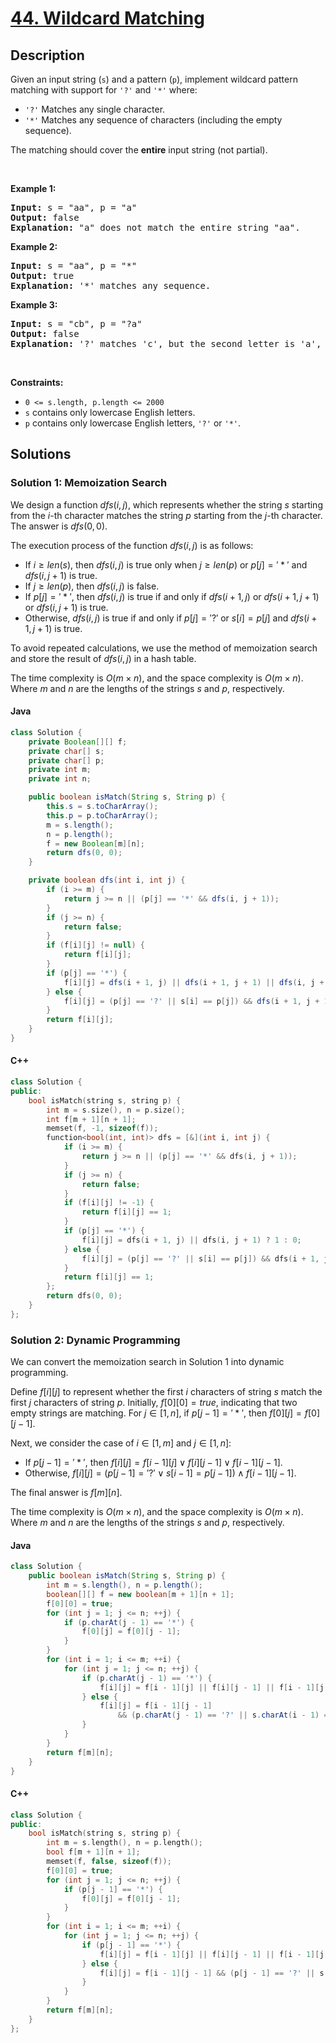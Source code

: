 # [44. Wildcard Matching](https://leetcode.com/problems/wildcard-matching)


## Description

<!-- description:start -->

<p>Given an input string (<code>s</code>) and a pattern (<code>p</code>), implement wildcard pattern matching with support for <code>&#39;?&#39;</code> and <code>&#39;*&#39;</code> where:</p>

<ul>
	<li><code>&#39;?&#39;</code> Matches any single character.</li>
	<li><code>&#39;*&#39;</code> Matches any sequence of characters (including the empty sequence).</li>
</ul>

<p>The matching should cover the <strong>entire</strong> input string (not partial).</p>

<p>&nbsp;</p>
<p><strong class="example">Example 1:</strong></p>

<pre>
<strong>Input:</strong> s = &quot;aa&quot;, p = &quot;a&quot;
<strong>Output:</strong> false
<strong>Explanation:</strong> &quot;a&quot; does not match the entire string &quot;aa&quot;.
</pre>

<p><strong class="example">Example 2:</strong></p>

<pre>
<strong>Input:</strong> s = &quot;aa&quot;, p = &quot;*&quot;
<strong>Output:</strong> true
<strong>Explanation:</strong>&nbsp;&#39;*&#39; matches any sequence.
</pre>

<p><strong class="example">Example 3:</strong></p>

<pre>
<strong>Input:</strong> s = &quot;cb&quot;, p = &quot;?a&quot;
<strong>Output:</strong> false
<strong>Explanation:</strong>&nbsp;&#39;?&#39; matches &#39;c&#39;, but the second letter is &#39;a&#39;, which does not match &#39;b&#39;.
</pre>

<p>&nbsp;</p>
<p><strong>Constraints:</strong></p>

<ul>
	<li><code>0 &lt;= s.length, p.length &lt;= 2000</code></li>
	<li><code>s</code> contains only lowercase English letters.</li>
	<li><code>p</code> contains only lowercase English letters, <code>&#39;?&#39;</code> or <code>&#39;*&#39;</code>.</li>
</ul>

<!-- description:end -->

## Solutions

<!-- solution:start -->

### Solution 1: Memoization Search

We design a function $dfs(i, j)$, which represents whether the string $s$ starting from the $i$-th character matches the string $p$ starting from the $j$-th character. The answer is $dfs(0, 0)$.

The execution process of the function $dfs(i, j)$ is as follows:

-   If $i \geq \textit{len}(s)$, then $dfs(i, j)$ is true only when $j \geq \textit{len}(p)$ or $p[j] = '*'$ and $dfs(i, j + 1)$ is true.
-   If $j \geq \textit{len}(p)$, then $dfs(i, j)$ is false.
-   If $p[j] = '*'$, then $dfs(i, j)$ is true if and only if $dfs(i + 1, j)$ or $dfs(i + 1, j + 1)$ or $dfs(i, j + 1)$ is true.
-   Otherwise, $dfs(i, j)$ is true if and only if $p[j] = '?'$ or $s[i] = p[j]$ and $dfs(i + 1, j + 1)$ is true.

To avoid repeated calculations, we use the method of memoization search and store the result of $dfs(i, j)$ in a hash table.

The time complexity is $O(m \times n)$, and the space complexity is $O(m \times n)$. Where $m$ and $n$ are the lengths of the strings $s$ and $p$, respectively.

#### Java

```java
class Solution {
    private Boolean[][] f;
    private char[] s;
    private char[] p;
    private int m;
    private int n;

    public boolean isMatch(String s, String p) {
        this.s = s.toCharArray();
        this.p = p.toCharArray();
        m = s.length();
        n = p.length();
        f = new Boolean[m][n];
        return dfs(0, 0);
    }

    private boolean dfs(int i, int j) {
        if (i >= m) {
            return j >= n || (p[j] == '*' && dfs(i, j + 1));
        }
        if (j >= n) {
            return false;
        }
        if (f[i][j] != null) {
            return f[i][j];
        }
        if (p[j] == '*') {
            f[i][j] = dfs(i + 1, j) || dfs(i + 1, j + 1) || dfs(i, j + 1);
        } else {
            f[i][j] = (p[j] == '?' || s[i] == p[j]) && dfs(i + 1, j + 1);
        }
        return f[i][j];
    }
}
```

#### C++

```cpp
class Solution {
public:
    bool isMatch(string s, string p) {
        int m = s.size(), n = p.size();
        int f[m + 1][n + 1];
        memset(f, -1, sizeof(f));
        function<bool(int, int)> dfs = [&](int i, int j) {
            if (i >= m) {
                return j >= n || (p[j] == '*' && dfs(i, j + 1));
            }
            if (j >= n) {
                return false;
            }
            if (f[i][j] != -1) {
                return f[i][j] == 1;
            }
            if (p[j] == '*') {
                f[i][j] = dfs(i + 1, j) || dfs(i, j + 1) ? 1 : 0;
            } else {
                f[i][j] = (p[j] == '?' || s[i] == p[j]) && dfs(i + 1, j + 1) ? 1 : 0;
            }
            return f[i][j] == 1;
        };
        return dfs(0, 0);
    }
};
```

<!-- solution:end -->

<!-- solution:start -->

### Solution 2: Dynamic Programming

We can convert the memoization search in Solution 1 into dynamic programming.

Define $f[i][j]$ to represent whether the first $i$ characters of string $s$ match the first $j$ characters of string $p$. Initially, $f[0][0] = \textit{true}$, indicating that two empty strings are matching. For $j \in [1, n]$, if $p[j-1] = '*'$, then $f[0][j] = f[0][j-1]$.

Next, we consider the case of $i \in [1, m]$ and $j \in [1, n]$:

-   If $p[j-1] = '*'$, then $f[i][j] = f[i-1][j] \lor f[i][j-1] \lor f[i-1][j-1]$.
-   Otherwise, $f[i][j] = (p[j-1] = '?' \lor s[i-1] = p[j-1]) \land f[i-1][j-1]$.

The final answer is $f[m][n]$.

The time complexity is $O(m \times n)$, and the space complexity is $O(m \times n)$. Where $m$ and $n$ are the lengths of the strings $s$ and $p$, respectively.

#### Java

```java
class Solution {
    public boolean isMatch(String s, String p) {
        int m = s.length(), n = p.length();
        boolean[][] f = new boolean[m + 1][n + 1];
        f[0][0] = true;
        for (int j = 1; j <= n; ++j) {
            if (p.charAt(j - 1) == '*') {
                f[0][j] = f[0][j - 1];
            }
        }
        for (int i = 1; i <= m; ++i) {
            for (int j = 1; j <= n; ++j) {
                if (p.charAt(j - 1) == '*') {
                    f[i][j] = f[i - 1][j] || f[i][j - 1] || f[i - 1][j - 1];
                } else {
                    f[i][j] = f[i - 1][j - 1]
                        && (p.charAt(j - 1) == '?' || s.charAt(i - 1) == p.charAt(j - 1));
                }
            }
        }
        return f[m][n];
    }
}
```

#### C++

```cpp
class Solution {
public:
    bool isMatch(string s, string p) {
        int m = s.length(), n = p.length();
        bool f[m + 1][n + 1];
        memset(f, false, sizeof(f));
        f[0][0] = true;
        for (int j = 1; j <= n; ++j) {
            if (p[j - 1] == '*') {
                f[0][j] = f[0][j - 1];
            }
        }
        for (int i = 1; i <= m; ++i) {
            for (int j = 1; j <= n; ++j) {
                if (p[j - 1] == '*') {
                    f[i][j] = f[i - 1][j] || f[i][j - 1] || f[i - 1][j - 1];
                } else {
                    f[i][j] = f[i - 1][j - 1] && (p[j - 1] == '?' || s[i - 1] == p[j - 1]);
                }
            }
        }
        return f[m][n];
    }
};
```

<!-- solution:end -->

<!-- problem:end -->